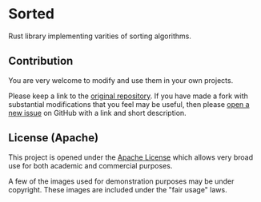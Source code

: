 <!--
 Copyright 2020 Victor I. Afolabi

 Licensed under the Apache License, Version 2.0 (the "License");
 you may not use this file except in compliance with the License.
 You may obtain a copy of the License at

     http://www.apache.org/licenses/LICENSE-2.0

 Unless required by applicable law or agreed to in writing, software
 distributed under the License is distributed on an "AS IS" BASIS,
 WITHOUT WARRANTIES OR CONDITIONS OF ANY KIND, either express or implied.
 See the License for the specific language governing permissions and
 limitations under the License.
-->

# Sorted

Rust library implementing varities of sorting algorithms.

## Contribution

You are very welcome to modify and use them in your own projects.

Please keep a link to the [original repository](https://github.com/victor-iyi/sorted). If you have made a fork with substantial modifications that you feel may be useful, then please [open a new issue](https://github.com/victor-iyi/sorted/issues) on GitHub with a link and short description.

## License (Apache)

This project is opened under the [Apache License](./LICENSE) which allows very broad use for both academic and commercial purposes.

A few of the images used for demonstration purposes may be under copyright. These images are included under the "fair usage" laws.
